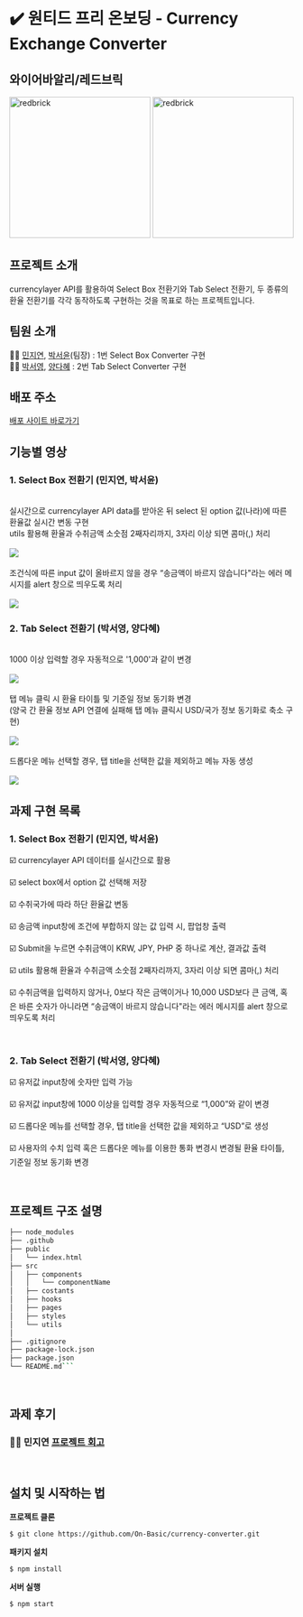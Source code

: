 # ✔️ 원티드 프리 온보딩 - Currency Exchange Converter

## 와이어바알리/레드브릭

<img width="250" alt="redbrick" src="https://user-images.githubusercontent.com/53133662/153596609-11c076d4-934b-43b3-b002-b0652f2ddd64.png">
<img width="250" alt="redbrick" src="https://user-images.githubusercontent.com/53133662/153596614-d770c2d9-e4f4-4c53-b3bf-e73efacb8e5c.png">


## 프로젝트 소개

currencylayer API를 활용하여 Select Box 전환기와 Tab Select 전환기, 두 종류의 환율 전환기를 각각 동작하도록 구현하는 것을 목표로 하는 프로젝트입니다.

## 팀원 소개

🏃‍♂️ [민지연](https://github.com/ichbinmin2), [박서윤](https://github.com/seoyuuun)(팀장) : 1번 Select Box Converter 구현 <br/>
🏃‍♀️ [박서영](https://github.com/ongddree), [양다혜](https://github.com/dahye-program) : 2번 Tab Select Converter 구현

## 배포 주소

[배포 사이트 바로가기](https://onbasic-currency-converter.herokuapp.com/)

## 기능별 영상

### 1. Select Box 전환기 (민지연, 박서윤)

<br/>
실시간으로 currencylayer API data를 받아온 뒤 select 된 option 값(나라)에 따른 환율값 실시간 변동 구현
<br/>
utils 활용해 환율과 수취금액 소숫점 2째자리까지, 3자리 이상 되면 콤마(,) 처리
<br/>
<br/>
<img src="https://user-images.githubusercontent.com/53133662/151083076-0cad58cc-a165-47fb-a38b-8590f1ab2813.gif">
<br/>
<br/>
조건식에 따른 input 값이 올바르지 않을 경우 “송금액이 바르지 않습니다"라는 에러 메시지를 alert 창으로 띄우도록 처리
<br/>
<br/>
<img src="https://user-images.githubusercontent.com/53133662/151083796-51247a9a-ecad-45f0-b104-4d31f15719bb.png">
<br/>

### 2. Tab Select 전환기 (박서영, 양다혜)

<br/>
1000 이상 입력할 경우 자동적으로 '1,000'과 같이 변경
<br/>
<br/>
<img src ="https://user-images.githubusercontent.com/58350897/151088039-12fa6431-ffc7-49e7-8040-3505100a00e4.gif">
<br/>
<br/>
탭 메뉴 클릭 시 환율 타이틀 및 기준일 정보 동기화 변경 <br/>
(양국 간 환율 정보 API 연결에 실패해 탭 메뉴 클릭시 USD/국가 정보 동기화로 축소 구현)
<br/>
<br/>
<img src="https://user-images.githubusercontent.com/93420227/151109528-1030c300-c30c-4515-ab3e-338f184cae0f.gif">
<br/>
<br/>
드롭다운 메뉴 선택할 경우, 탭 title을 선택한 값을 제외하고 메뉴 자동 생성
<br/>
<br/>
<img src="https://user-images.githubusercontent.com/93420227/151110103-8163c0b4-1cec-4493-9b77-f52ca9a7dca4.gif">
<br/>

## 과제 구현 목록

### 1. Select Box 전환기 (민지연, 박서윤)

☑️ currencylayer API 데이터를 실시간으로 활용

☑️ select box에서 option 값 선택해 저장

☑️ 수취국가에 따라 하단 환율값 변동

☑️ 송금액 input창에 조건에 부합하지 않는 값 입력 시, 팝업창 출력

☑️ Submit을 누르면 수취금액이 KRW, JPY, PHP 중 하나로 계산, 결과값 출력

☑️ utils 활용해 환율과 수취금액 소숫점 2째자리까지, 3자리 이상 되면 콤마(,) 처리

☑️ 수취금액을 입력하지 않거나, 0보다 작은 금액이거나 10,000 USD보다 큰 금액, 혹은 바른 숫자가 아니라면 “송금액이 바르지 않습니다"라는 에러 메시지를 alert 창으로 띄우도록 처리

<br/>

### 2. Tab Select 전환기 (박서영, 양다혜)

☑️ 유저값 input창에 숫자만 입력 가능

☑️ 유저값 input창에 1000 이상을 입력할 경우 자동적으로 “1,000”와 같이 변경

☑️ 드롭다운 메뉴를 선택할 경우, 탭 title을 선택한 값을 제외하고 “USD”로 생성

☑️ 사용자의 수치 입력 혹은 드롭다운 메뉴를 이용한 통화 변경시 변경될 환율 타이틀, 기준일 정보 동기화 변경

<br/>

## 프로젝트 구조 설명

````bash
├── node_modules
├── .github
├── public
│   └── index.html
├── src
│   ├── components
│   │   └── componentName
│   ├── costants
│   ├── hooks
│   ├── pages
│   ├── styles
│   └── utils
│
├── .gitignore
├── package-lock.json
├── package.json
└── README.md```


````

<br/>

## 과제 후기

### 🙋‍♀️ 민지연 [프로젝트 회고](https://velog.io/@ichbinmin2/원티드-프리온보딩-프론트엔드-과정-1차-과제-환율-계산기)

<br/>

## 설치 및 시작하는 법

**프로젝트 클론**

```
$ git clone https://github.com/On-Basic/currency-converter.git
```

**패키지 설치**

```
$ npm install
```

**서버 실행**

```
$ npm start
```
